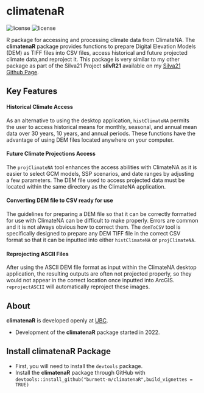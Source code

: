 # climatenaR
![license](https://img.shields.io/badge/License-R--package-green) 
![license](https://img.shields.io/badge/Topic-Climatology-yellowgreen) 

R package for accessing and processing climate data from ClimateNA.
The **climatenaR** package provides functions to prepare Digital Elevation Models (DEM) as TIFF files into CSV files, access historical and future projected climate data,and reproject it. This package is very similar to my other package as part of the Silva21 Project **silvR21** available on my [Silva21 Github Page](https://github.com/Silva21-irss/silvR21).

## Key Features
#### Historical Climate Access
As an alternative to using the desktop application, `histClimateNA` permits the user to access historical means for monthly, seasonal, and annual mean data over 30 years, 10 years, and annual periods. These functions have the advantage of using DEM files located anywhere on your computer.
#### Future Climate Projections Access
The `projClimateNA` tool enhances the access abilities with ClimateNA as it is easier to select GCM models, SSP scenarios, and date ranges by adjusting a few parameters. The DEM file used to access projected data must be located within the same directory as the ClimateNA application.
#### Converting DEM file to CSV ready for use
The guidelines for preparing a DEM file so that it can be correctly formatted for use with ClimateNA can be difficult to make properly. Errors are common and it is not always obvious how to correct them. The `demToCSV` tool is specifically designed to prepare any DEM TIFF file in the correct CSV format so that it can be inputted into either `histClimateNA` or `projClimateNA`.
#### Reprojecting ASCII Files
After using the ASCII DEM file format as input within the ClimateNA desktop application, the resulting outputs are often not projected properly, so they would not appear in the correct location once inputted into ArcGIS. `reprojectASCII` will automatically reproject these images.

## About
**climatenaR** is developed openly at [UBC](https://www.ubc.ca/).
* Development of the **climatenaR** package started in 2022.

## Install **climatenaR** Package
* First, you will need to install the `devtools` package.
* Install the **climatenaR** package through GitHub with `devtools::install_github("burnett-m/climatenaR",build_vignettes = TRUE)`
